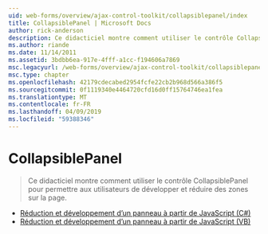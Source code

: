 ```yaml
---
uid: web-forms/overview/ajax-control-toolkit/collapsiblepanel/index
title: CollapsiblePanel | Microsoft Docs
author: rick-anderson
description: Ce didacticiel montre comment utiliser le contrôle CollapsiblePanel pour permettre aux utilisateurs de développer et réduire des zones sur la page.
ms.author: riande
ms.date: 11/14/2011
ms.assetid: 3bdbb6ea-917e-4fff-a1cc-f194606a7869
msc.legacyurl: /web-forms/overview/ajax-control-toolkit/collapsiblepanel
msc.type: chapter
ms.openlocfilehash: 42179cdecabed2954fcfe22cb2b968d566a386f5
ms.sourcegitcommit: 0f1119340e4464720cfd16d0ff15764746ea1fea
ms.translationtype: MT
ms.contentlocale: fr-FR
ms.lasthandoff: 04/09/2019
ms.locfileid: "59388346"
---
```

# <a name="collapsiblepanel"></a>CollapsiblePanel

> Ce didacticiel montre comment utiliser le contrôle CollapsiblePanel pour permettre aux utilisateurs de développer et réduire des zones sur la page.


- [Réduction et développement d’un panneau à partir de JavaScript (C#)](collapsing-and-expanding-a-panel-from-javascript-cs.md)
- [Réduction et développement d’un panneau à partir de JavaScript (VB)](collapsing-and-expanding-a-panel-from-javascript-vb.md)
